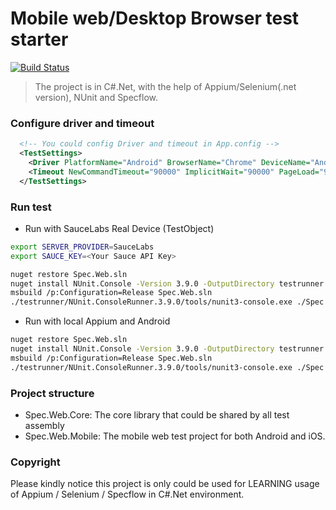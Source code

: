 # Mobile web/Desktop Browser test starter

[![Build Status](https://travis-ci.org/xuanzhaopeng/appium-dotnet-specflow-mweb-example.svg?branch=master)](https://travis-ci.org/xuanzhaopeng/appium-dotnet-specflow-mweb-example)

> The project is in C#.Net, with the help of Appium/Selenium(.net version), NUnit and Specflow.  

### Configure driver and timeout
```xml
  <!-- You could config Driver and timeout in App.config -->
  <TestSettings>
    <Driver PlatformName="Android" BrowserName="Chrome" DeviceName="Android Emulator" ServerUrl="http://localhost:4723/wd/hub"></Driver>
    <Timeout NewCommandTimeout="90000" ImplicitWait="90000" PageLoad="90000"></Timeout>
  </TestSettings>
```
### Run test
* Run with SauceLabs Real Device (TestObject)
```bash
export SERVER_PROVIDER=SauceLabs
export SAUCE_KEY=<Your Sauce API Key>

nuget restore Spec.Web.sln
nuget install NUnit.Console -Version 3.9.0 -OutputDirectory testrunner
msbuild /p:Configuration=Release Spec.Web.sln
./testrunner/NUnit.ConsoleRunner.3.9.0/tools/nunit3-console.exe ./Spec.Web.Mobile/bin/Release/Spec.Web.Mobile.dll
```

* Run with local Appium and Android
```bash
nuget restore Spec.Web.sln
nuget install NUnit.Console -Version 3.9.0 -OutputDirectory testrunner
msbuild /p:Configuration=Release Spec.Web.sln
./testrunner/NUnit.ConsoleRunner.3.9.0/tools/nunit3-console.exe ./Spec.Web.Mobile/bin/Release/Spec.Web.Mobile.dll
```

### Project structure
* Spec.Web.Core: The core library that could be shared by all test assembly
* Spec.Web.Mobile: The mobile web test project for both Android and iOS.

### Copyright
Please kindly notice this project is only could be used for LEARNING usage of Appium / Selenium / Specflow in C#.Net environment.

